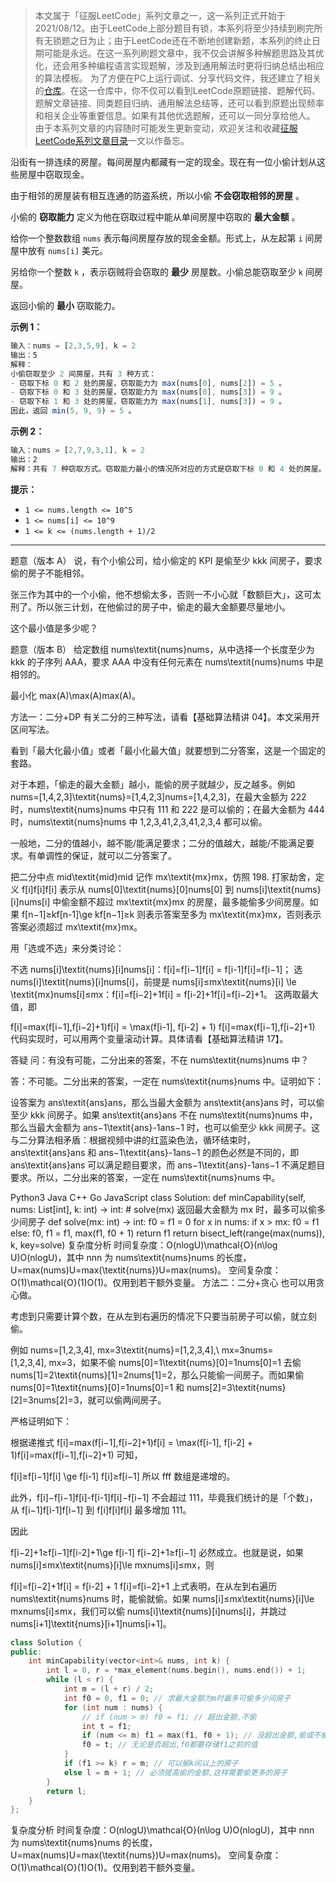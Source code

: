 > 本文属于「征服LeetCode」系列文章之一，这一系列正式开始于2021/08/12。由于LeetCode上部分题目有锁，本系列将至少持续到刷完所有无锁题之日为止；由于LeetCode还在不断地创建新题，本系列的终止日期可能是永远。在这一系列刷题文章中，我不仅会讲解多种解题思路及其优化，还会用多种编程语言实现题解，涉及到通用解法时更将归纳总结出相应的算法模板。
> <b></b>
> 为了方便在PC上运行调试、分享代码文件，我还建立了相关的[仓库](https://github.com/memcpy0/LeetCode-Conquest)。在这一仓库中，你不仅可以看到LeetCode原题链接、题解代码、题解文章链接、同类题目归纳、通用解法总结等，还可以看到原题出现频率和相关企业等重要信息。如果有其他优选题解，还可以一同分享给他人。
> <b></b>
> 由于本系列文章的内容随时可能发生更新变动，欢迎关注和收藏[征服LeetCode系列文章目录](https://memcpy0.blog.csdn.net/article/details/119656559)一文以作备忘。

沿街有一排连续的房屋。每间房屋内都藏有一定的现金。现在有一位小偷计划从这些房屋中窃取现金。

由于相邻的房屋装有相互连通的防盗系统，所以小偷 **不会窃取相邻的房屋** 。

小偷的 **窃取能力** 定义为他在窃取过程中能从单间房屋中窃取的 **最大金额** 。

给你一个整数数组 `nums` 表示每间房屋存放的现金金额。形式上，从左起第 `i` 间房屋中放有 `nums[i]` 美元。

另给你一个整数 `k` ，表示窃贼将会窃取的 **最少** 房屋数。小偷总能窃取至少 `k` 间房屋。

返回小偷的 **最小** 窃取能力。

**示例 1：**
```js
输入：nums = [2,3,5,9], k = 2
输出：5
解释：
小偷窃取至少 2 间房屋，共有 3 种方式：
- 窃取下标 0 和 2 处的房屋，窃取能力为 max(nums[0], nums[2]) = 5 。
- 窃取下标 0 和 3 处的房屋，窃取能力为 max(nums[0], nums[3]) = 9 。
- 窃取下标 1 和 3 处的房屋，窃取能力为 max(nums[1], nums[3]) = 9 。
因此，返回 min(5, 9, 9) = 5 。
```
**示例 2：**
```js
输入：nums = [2,7,9,3,1], k = 2
输出：2
解释：共有 7 种窃取方式。窃取能力最小的情况所对应的方式是窃取下标 0 和 4 处的房屋。返回 max(nums[0], nums[4]) = 2 。
```
**提示：**
- `1 <= nums.length <= 10^5`
- `1 <= nums[i] <= 10^9`
- `1 <= k <= (nums.length + 1)/2`

---
题意（版本 A）
说，有个小偷公司，给小偷定的 KPI 是偷至少 kkk 间房子，要求偷的房子不能相邻。

张三作为其中的一个小偷，他不想偷太多，否则一不小心就「数额巨大」，这可太刑了。所以张三计划，在他偷过的房子中，偷走的最大金额要尽量地小。

这个最小值是多少呢？

题意（版本 B）
给定数组 nums\textit{nums}nums，从中选择一个长度至少为 kkk 的子序列 AAA，要求 AAA 中没有任何元素在 nums\textit{nums}nums 中是相邻的。

最小化 max⁡(A)\max(A)max(A)。

方法一：二分+DP
有关二分的三种写法，请看【基础算法精讲 04】。本文采用开区间写法。

看到「最大化最小值」或者「最小化最大值」就要想到二分答案，这是一个固定的套路。

对于本题，「偷走的最大金额」越小，能偷的房子就越少，反之越多。例如 nums=[1,4,2,3]\textit{nums}=[1,4,2,3]nums=[1,4,2,3]，在最大金额为 222 时，nums\textit{nums}nums 中只有 111 和 222 是可以偷的；在最大金额为 444 时，nums\textit{nums}nums 中 1,2,3,41,2,3,41,2,3,4 都可以偷。

一般地，二分的值越小，越不能/能满足要求；二分的值越大，越能/不能满足要求。有单调性的保证，就可以二分答案了。

把二分中点 mid\textit{mid}mid 记作 mx\textit{mx}mx，仿照 198. 打家劫舍，定义 f[i]f[i]f[i] 表示从 nums[0]\textit{nums}[0]nums[0] 到 nums[i]\textit{nums}[i]nums[i] 中偷金额不超过 mx\textit{mx}mx 的房屋，最多能偷多少间房屋。如果 f[n−1]≥kf[n-1]\ge kf[n−1]≥k 则表示答案至多为 mx\textit{mx}mx，否则表示答案必须超过 mx\textit{mx}mx。

用「选或不选」来分类讨论：

不选 nums[i]\textit{nums}[i]nums[i]：f[i]=f[i−1]f[i] = f[i-1]f[i]=f[i−1]；
选 nums[i]\textit{nums}[i]nums[i]，前提是 nums[i]≤mx\textit{nums}[i] \le \textit{mx}nums[i]≤mx：f[i]=f[i−2]+1f[i] = f[i-2]+1f[i]=f[i−2]+1。
这两取最大值，即

f[i]=max⁡(f[i−1],f[i−2]+1)f[i] = \max(f[i-1], f[i-2] + 1)
f[i]=max(f[i−1],f[i−2]+1)
代码实现时，可以用两个变量滚动计算。具体请看【基础算法精讲 17】。

答疑
问：有没有可能，二分出来的答案，不在 nums\textit{nums}nums 中？

答：不可能。二分出来的答案，一定在 nums\textit{nums}nums 中。证明如下：

设答案为 ans\textit{ans}ans，那么当最大金额为 ans\textit{ans}ans 时，可以偷至少 kkk 间房子。如果 ans\textit{ans}ans 不在 nums\textit{nums}nums 中，那么当最大金额为 ans−1\textit{ans}-1ans−1 时，也可以偷至少 kkk 间房子。这与二分算法相矛盾：根据视频中讲的红蓝染色法，循环结束时，ans\textit{ans}ans 和 ans−1\textit{ans}-1ans−1 的颜色必然是不同的，即 ans\textit{ans}ans 可以满足题目要求，而 ans−1\textit{ans}-1ans−1 不满足题目要求。所以，二分出来的答案，一定在 nums\textit{nums}nums 中。

Python3
Java
C++
Go
JavaScript
class Solution:
    def minCapability(self, nums: List[int], k: int) -> int:
        # solve(mx) 返回最大金额为 mx 时，最多可以偷多少间房子
        def solve(mx: int) -> int:
            f0 = f1 = 0
            for x in nums:
                if x > mx:
                    f0 = f1
                else:
                    f0, f1 = f1, max(f1, f0 + 1)
            return f1
        return bisect_left(range(max(nums)), k, key=solve)
复杂度分析
时间复杂度：O(nlog⁡U)\mathcal{O}(n\log U)O(nlogU)，其中 nnn 为 nums\textit{nums}nums 的长度，U=max(nums)U=max(\textit{nums})U=max(nums)。
空间复杂度：O(1)\mathcal{O}(1)O(1)。仅用到若干额外变量。
方法二：二分+贪心
也可以用贪心做。

考虑到只需要计算个数，在从左到右遍历的情况下只要当前房子可以偷，就立刻偷。

例如 nums=[1,2,3,4], mx=3\textit{nums}=[1,2,3,4],\ mx=3nums=[1,2,3,4], mx=3，如果不偷 nums[0]=1\textit{nums}[0]=1nums[0]=1 去偷 nums[1]=2\textit{nums}[1]=2nums[1]=2，那么只能偷一间房子。而如果偷 nums[0]=1\textit{nums}[0]=1nums[0]=1 和 nums[2]=3\textit{nums}[2]=3nums[2]=3，就可以偷两间房子。

严格证明如下：

根据递推式 f[i]=max⁡(f[i−1],f[i−2]+1)f[i] = \max(f[i-1], f[i-2] + 1)f[i]=max(f[i−1],f[i−2]+1) 可知，

f[i]≥f[i−1]f[i] \ge f[i-1]
f[i]≥f[i−1]
所以 fff 数组是递增的。

此外，f[i]−f[i−1]f[i]-f[i-1]f[i]−f[i−1] 不会超过 111，毕竟我们统计的是「个数」，从 f[i−1]f[i-1]f[i−1] 到 f[i]f[i]f[i] 最多增加 111。

因此

f[i−2]+1≥f[i−1]f[i-2]+1\ge f[i-1]
f[i−2]+1≥f[i−1]
必然成立。也就是说，如果 nums[i]≤mx\textit{nums}[i]\le mxnums[i]≤mx，则

f[i]=f[i−2]+1f[i] = f[i-2] + 1
f[i]=f[i−2]+1
上式表明，在从左到右遍历 nums\textit{nums}nums 时，能偷就偷。如果 nums[i]≤mx\textit{nums}[i]\le mxnums[i]≤mx，我们可以偷 nums[i]\textit{nums}[i]nums[i]，并跳过 nums[i+1]\textit{nums}[i+1]nums[i+1]。
```cpp
class Solution {
public:
    int minCapability(vector<int>& nums, int k) {
        int l = 0, r = *max_element(nums.begin(), nums.end()) + 1;
        while (l < r) {
            int m = (l + r) / 2;
            int f0 = 0, f1 = 0; // 求最大金额为m时最多可偷多少间房子
            for (int num : nums) {
                // if (num > m) f0 = f1; // 超出金额,不偷
                int t = f1;
                if (num <= m) f1 = max(f1, f0 + 1); // 没超出金额,偷或不偷
                f0 = t; // 无论是否超出,f0都要存储f1之前的值
            }
            if (f1 >= k) r = m; // 可以偷k间以上的房子
            else l = m + 1; // 必须提高偷的金额,这样需要偷更多的房子
        }
        return l;
    }
};
```
复杂度分析
时间复杂度：O(nlog⁡U)\mathcal{O}(n\log U)O(nlogU)，其中 nnn 为 nums\textit{nums}nums 的长度，U=max(nums)U=max(\textit{nums})U=max(nums)。
空间复杂度：O(1)\mathcal{O}(1)O(1)。仅用到若干额外变量。
 